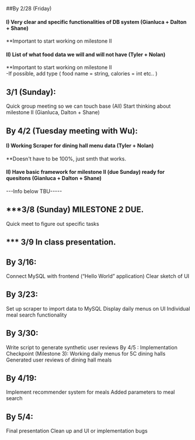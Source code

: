 ##By 2/28 (Friday) 
#### I) Very clear and specific functionalities of DB system (Gianluca + Dalton + Shane)
  **Important to start working on milestone II  
#### II) List of what food data we will and will not have (Tyler + Nolan)
  **Important to start working on milestone II  
  -If possible, add type ( food name = string, calories = int etc.. ) 
## 3/1 (Sunday): 
Quick group meeting so we can touch base (All)
Start thinking about milestone II (Gianluca, Dalton + Shane)

## By 4/2 (Tuesday meeting with Wu):
#### I) Working Scraper for dining hall menu data (Tyler + Nolan) 
   **Doesn't have to be 100%, just smth that works. 
#### II) Have basic framework for milestone II (due Sunday) ready for quesitons  (Gianluca + Dalton + Shane) 

---Info below TBU----- 
## ***3/8 (Sunday) MILESTONE 2 DUE.
Quick meet to figure out specific tasks

## *** 3/9 In class presentation. 

## By 3/16:
Connect MySQL with frontend (“Hello World” application)
Clear sketch of UI 

## By 3/23:
Set up scraper to import data to MySQL
Display daily menus on UI
Individual meal search functionality

## By 3/30:
Write script to generate synthetic user reviews
By 4/5 : Implementation Checkpoint (Milestone 3):
Working daily menus for 5C dining halls
Generated user reviews of dining hall meals

## By 4/19:
Implement recommender system for meals
Added parameters to meal search
## By 5/4:
Final presentation
Clean up and UI or implementation bugs
